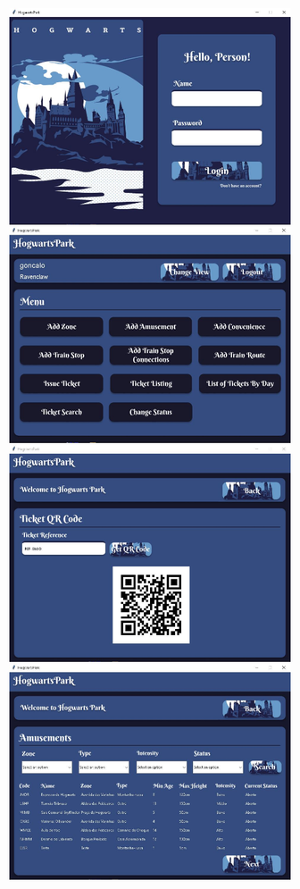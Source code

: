 ![Login](screenshots/login.JPG)
![Home Page](screenshots/homepage.JPG)
![Ticket QRCode](screenshots/qrcode.JPG)
![Amusements List](screenshots/amusements.JPG)